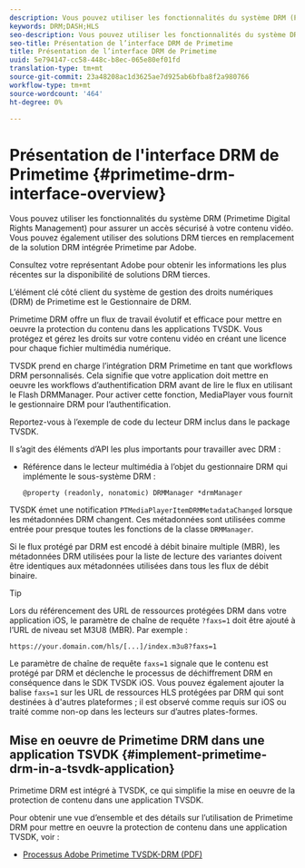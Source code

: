 ```yaml
---
description: Vous pouvez utiliser les fonctionnalités du système DRM (Primetime Digital Rights Management) pour assurer un accès sécurisé à votre contenu vidéo. Vous pouvez également utiliser des solutions DRM tierces en remplacement de la solution DRM intégrée Primetime par Adobe.
keywords: DRM;DASH;HLS
seo-description: Vous pouvez utiliser les fonctionnalités du système DRM (Primetime Digital Rights Management) pour assurer un accès sécurisé à votre contenu vidéo. Vous pouvez également utiliser des solutions DRM tierces en remplacement de la solution DRM intégrée Primetime par Adobe.
seo-title: Présentation de l’interface DRM de Primetime
title: Présentation de l’interface DRM de Primetime
uuid: 5e794147-cc58-448c-b8ec-065e80ef01fd
translation-type: tm+mt
source-git-commit: 23a48208ac1d3625ae7d925ab6bfba8f2a980766
workflow-type: tm+mt
source-wordcount: '464'
ht-degree: 0%

---
```



# Présentation de l&#39;interface DRM de Primetime {#primetime-drm-interface-overview}

Vous pouvez utiliser les fonctionnalités du système DRM (Primetime Digital Rights Management) pour assurer un accès sécurisé à votre contenu vidéo. Vous pouvez également utiliser des solutions DRM tierces en remplacement de la solution DRM intégrée Primetime par Adobe.

<!--<a id="section_4DD54E085AB345FE9BE00865E56B28DB"></a>-->

Consultez votre représentant Adobe pour obtenir les informations les plus récentes sur la disponibilité de solutions DRM tierces.

L’élément clé côté client du système de gestion des droits numériques (DRM) de Primetime est le Gestionnaire de DRM.

Primetime DRM offre un flux de travail évolutif et efficace pour mettre en oeuvre la protection du contenu dans les applications TVSDK. Vous protégez et gérez les droits sur votre contenu vidéo en créant une licence pour chaque fichier multimédia numérique.

TVSDK prend en charge l’intégration DRM Primetime en tant que workflows DRM personnalisés. Cela signifie que votre application doit mettre en oeuvre les workflows d’authentification DRM avant de lire le flux en utilisant le Flash DRMManager. Pour activer cette fonction, MediaPlayer vous fournit le gestionnaire DRM pour l’authentification.

Reportez-vous à l’exemple de code du lecteur DRM inclus dans le package TVSDK.

Il s’agit des éléments d’API les plus importants pour travailler avec DRM :

* Référence dans le lecteur multimédia à l’objet du gestionnaire DRM qui implémente le sous-système DRM :

   ```
   @property (readonly, nonatomic) DRMManager *drmManager
   ```

<!--<a id="section_F986DB1EDD6F44CD8E57419CCA0921E8"></a>-->

TVSDK émet une notification `PTMediaPlayerItemDRMMetadataChanged` lorsque les métadonnées DRM changent. Ces métadonnées sont utilisées comme entrée pour presque toutes les fonctions de la classe `DRMManager`.

<!--<a id="section_223DCF63BAB6438792A85352A79044CC"></a>-->

Si le flux protégé par DRM est encodé à débit binaire multiple (MBR), les métadonnées DRM utilisées pour la liste de lecture des variantes doivent être identiques aux métadonnées utilisées dans tous les flux de débit binaire.

>[!TIP]
>
>Lors du référencement des URL de ressources protégées DRM dans votre application iOS, le paramètre de chaîne de requête `?faxs=1` doit être ajouté à l’URL de niveau set M3U8 (MBR). Par exemple :

```
https://your.domain.com/hls/[...]/index.m3u8?faxs=1
```

Le paramètre de chaîne de requête `faxs=1` signale que le contenu est protégé par DRM et déclenche le processus de déchiffrement DRM en conséquence dans le SDK TVSDK iOS. Vous pouvez également ajouter la balise `faxs=1` sur les URL de ressources HLS protégées par DRM qui sont destinées à d&#39;autres plateformes ; il est observé comme requis sur iOS ou traité comme non-op dans les lecteurs sur d’autres plates-formes.

## Mise en oeuvre de Primetime DRM dans une application TSVDK {#implement-primetime-drm-in-a-tsvdk-application}

Primetime DRM est intégré à TVSDK, ce qui simplifie la mise en oeuvre de la protection de contenu dans une application TVSDK.

Pour obtenir une vue d’ensemble et des détails sur l’utilisation de Primetime DRM pour mettre en oeuvre la protection de contenu dans une application TVSDK, voir :

* [Processus Adobe Primetime TVSDK-DRM (PDF)](https://helpx.adobe.com/content/dam/help/en/primetime/drm/drm_tvsdk_drm_workflow.pdf)